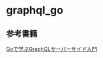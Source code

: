 # graphql_go

## 参考書籍
[Goで学ぶGraphQLサーバーサイド入門](https://zenn.dev/hsaki/books/golang-graphql/viewer/tutorial)